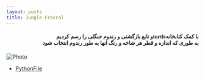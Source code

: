 ```yaml
---
layout: posts
title: Jungle Fracral
---
```

<html>
<body>
<h4 style="text-align:right ;font-family: Tahoma">
   و تابع بازگشتی و رندوم جنگلی را رسم کردیمturtleبا کمک کتابخانه
<br>
به طوری که اندازه و قطر هر شاخه و رنگ انها به طور رندوم انتخاب شود
</h4>
</body>
</html>

![Photo](\assets\images\jungle.png)
* [PythonFile](\static_files\junglenew.py) 
